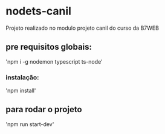 # nodets-canil

Projeto realizado no modulo projeto canil do curso da B7WEB

## pre requisitos globais: 

'npm i -g nodemon typescript ts-node'

### instalação:

'npm install'

## para rodar o projeto 

'npm run start-dev'
